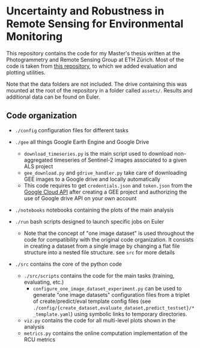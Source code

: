 # Uncertainty and Robustness in Remote Sensing for Environmental Monitoring

This repository contains the code for my Master's thesis written at the Photogrammetry and Remote Sensing Group at ETH Zürich. Most of the code is taken from [this repository](https://github.com/prs-eth/bayes-forest-structure), to which we added evaluation and plotting utilities. 

Note that the data folders are not included. The drive containing this was mounted at the root of the repository in a folder called `assets/`. Results and additional data can be found on Euler. 

## Code organization

* `./config` configuration files for different tasks
* `./gee` all things Google Earth Engine and Google Drive
  * `download_timeseries.py` is the main script used to download non-aggregated timeseries of Sentinel-2 images associated to a given ALS project
  * `gee_download.py` and `gdrive_handler.py` take care of downloading GEE images to a Google drive and locally automatically
  * This code requires to get `credentials.json` and `token.json` from the [Google Cloud API](https://cloud.google.com/apis/) after creating a GEE project and authorizing the use of Google drive API on your own account 

* `./notebooks` notebooks containing the plots of the main analysis
* `./run` bash scripts designed to launch specific jobs on Euler
  * Note that the concept of "one image dataset" is used throughout the code for compatibility with the original code organization. It consists in creating a dataset from a single image by changing a flat file structure into a nested file structure. see `src` for more details
* `./src` contains the core of the python code
  * `./src/scripts` contains the code for the main tasks (training, evaluating, etc.)
    * `configure_one_image_dataset_experiment.py` can be used to generate "one image datasets" configuration files from a triplet of create/predict/eval template config files (see `./config/{create_dataset,evaluate_dataset,predict_testset}/*_template.yaml`) using symbolic links to temporary directories.
  * `viz.py` contains the code for all multi-level plots shown in the analysis
  * `metrics.py` contains the online computation implementation of the RCU metrics